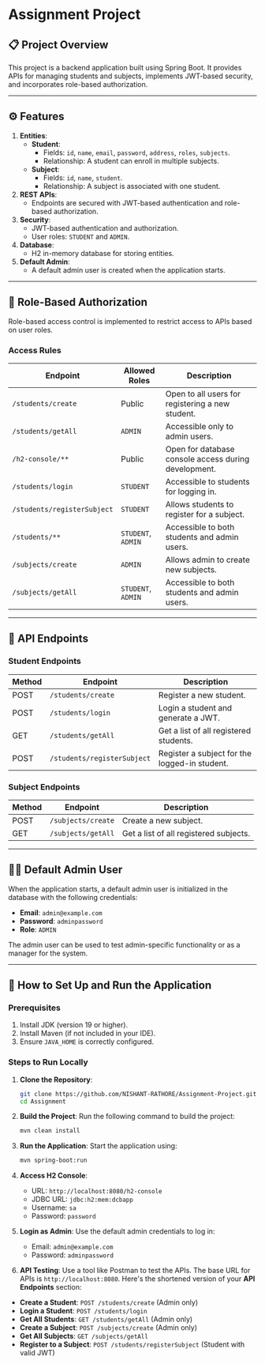 # Assignment Project

## 📋 Project Overview

This project is a backend application built using Spring Boot. It provides APIs for managing students and subjects, implements JWT-based security, and incorporates role-based authorization.

---

## ⚙️ Features

1. **Entities**:
   - **Student**:
     - Fields: `id`, `name`, `email`, `password`, `address`, `roles`, `subjects`.
     - Relationship: A student can enroll in multiple subjects.
   - **Subject**:
     - Fields: `id`, `name`, `student`.
     - Relationship: A subject is associated with one student.
2. **REST APIs**:
   - Endpoints are secured with JWT-based authentication and role-based authorization.
3. **Security**:
   - JWT-based authentication and authorization.
   - User roles: `STUDENT` and `ADMIN`.
4. **Database**:
   - H2 in-memory database for storing entities.
5. **Default Admin**:
   - A default admin user is created when the application starts.

---

## 🔐 Role-Based Authorization

Role-based access control is implemented to restrict access to APIs based on user roles.

### Access Rules

| Endpoint                          | Allowed Roles          | Description                                           |
|-----------------------------------|------------------------|-------------------------------------------------------|
| `/students/create`                | Public                 | Open to all users for registering a new student.      |
| `/students/getAll`                | `ADMIN`                | Accessible only to admin users.                      |
| `/h2-console/**`                  | Public                 | Open for database console access during development.  |
| `/students/login`                 | `STUDENT`              | Accessible to students for logging in.               |
| `/students/registerSubject`       | `STUDENT`              | Allows students to register for a subject.           |
| `/students/**`                    | `STUDENT`, `ADMIN`     | Accessible to both students and admin users.         |
| `/subjects/create`                | `ADMIN`                | Allows admin to create new subjects.                 |
| `/subjects/getAll`                | `STUDENT`, `ADMIN`     | Accessible to both students and admin users.         |

---

## 📜 API Endpoints

### Student Endpoints

| Method | Endpoint                  | Description                          |
|--------|---------------------------|--------------------------------------|
| POST   | `/students/create`        | Register a new student.              |
| POST   | `/students/login`         | Login a student and generate a JWT.  |
| GET    | `/students/getAll`        | Get a list of all registered students. |
| POST   | `/students/registerSubject` | Register a subject for the logged-in student. |

### Subject Endpoints

| Method | Endpoint                  | Description                          |
|--------|---------------------------|--------------------------------------|
| POST   | `/subjects/create`        | Create a new subject.                |
| GET    | `/subjects/getAll`        | Get a list of all registered subjects. |

---

## 🧑‍💼 Default Admin User

When the application starts, a default admin user is initialized in the database with the following credentials:

- **Email**: `admin@example.com`
- **Password**: `adminpassword`
- **Role**: `ADMIN`

The admin user can be used to test admin-specific functionality or as a manager for the system.

---

## 🚀 How to Set Up and Run the Application

### Prerequisites

1. Install JDK (version 19 or higher).
2. Install Maven (if not included in your IDE).
3. Ensure `JAVA_HOME` is correctly configured.

### Steps to Run Locally

1. **Clone the Repository**:
   ```bash
   git clone https://github.com/NISHANT-RATHORE/Assignment-Project.git
   cd Assignment
   ```

2. **Build the Project**:
   Run the following command to build the project:
   ```bash
   mvn clean install
   ```

3. **Run the Application**:
   Start the application using:
   ```bash
   mvn spring-boot:run
   ```

4. **Access H2 Console**:
   - URL: `http://localhost:8080/h2-console`
   - JDBC URL: `jdbc:h2:mem:dcbapp`
   - Username: `sa`
   - Password: `password`

5. **Login as Admin**:
   Use the default admin credentials to log in:
   - Email: `admin@example.com`
   - Password: `adminpassword`

6. **API Testing**:
   Use a tool like Postman to test the APIs. The base URL for APIs is `http://localhost:8080`.
   Here's the shortened version of your **API Endpoints** section:

- **Create a Student**: `POST /students/create`  (Admin only)
- **Login a Student**: `POST /students/login`  
- **Get All Students**: `GET /students/getAll` (Admin only)  
- **Create a Subject**: `POST /subjects/create` (Admin only)  
- **Get All Subjects**: `GET /subjects/getAll`  
- **Register to a Subject**: `POST /students/registerSubject` (Student with valid JWT)
